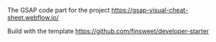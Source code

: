 The GSAP code part for the project https://gsap-visual-cheat-sheet.webflow.io/

Build with the template https://github.com/finsweet/developer-starter
